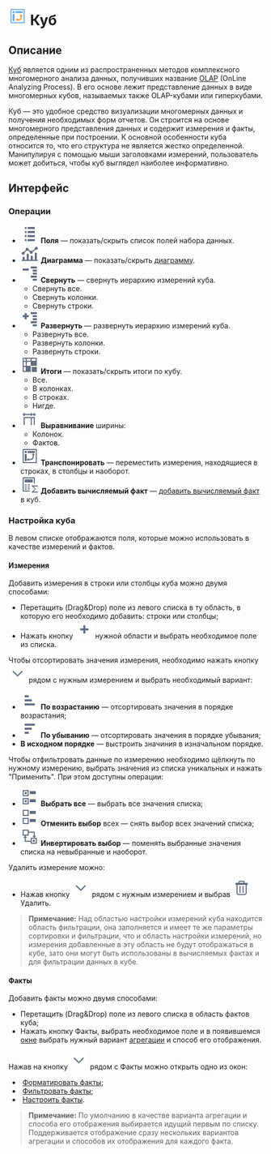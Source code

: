# ![](../../images/icons/view_types_18/view_types_default-03.svg) Куб

## Описание

[Куб](https://wiki.loginom.ru/articles/cube.html) является одним из распространенных методов комплексного многомерного анализа данных, получивших название [OLAP](https://wiki.loginom.ru/articles/online-analytical-processing.html) (OnLine Analyzing Process). В его основе лежит представление данных в виде многомерных кубов, называемых также OLAP-кубами или гиперкубами.

Куб — это удобное средство визуализации многомерных данных и получения необходимых форм отчетов. Он строится на основе многомерного представления данных и содержит измерения и факты, определенные при построении. К основной особенности куба относится то, что его структура не является жестко определенной. Манипулируя с помощью мыши заголовками измерений, пользователь может добиться, чтобы куб выглядел наиболее информативно.

## Интерфейс

### Операции

* ![](../../images/icons/toolbar-controls_18x18/toolbar-controls_18x18_fields-list_default.svg) **Поля** — показать/скрыть список полей набора данных.
* ![](../../images/icons/toolbar-controls_18x18/toolbar-controls_18x18_chart_default.svg) **Диаграмма** — показать/скрыть [диаграмму](./chart.md).
* ![](../../images/icons/toolbar-controls_18x18/toolbar-controls_18x18_collapce-all_default.svg) **Свернуть** — свернуть иерархию измерений куба.
  * Свернуть все.
  * Свернуть колонки.
  * Свернуть строки.
* ![](../../images/icons/toolbar-controls_18x18/toolbar-controls_18x18_open-all_default.svg) **Развернуть** — развернуть иерархию измерений куба.
  * Развернуть все.
  * Развернуть колонки.
  * Развернуть строки.
* ![](../../images/icons/toolbar-controls_18x18/toolbar-controls_18x18_show-total-all_default.svg) **Итоги** — показать/скрыть итоги по кубу.
  * Все.
  * В колонках.
  * В строках.
  * Нигде.
* ![](../../images/icons/toolbar-controls_18x18/toolbar-controls_18x18_width-equal_default.svg) **Выравнивание** ширины:
  * Колонок.
  * Фактов.
* ![](../../images/icons/toolbar-controls_18x18/toolbar-controls_18x18_transform_default.svg) **Транспонировать** — переместить измерения, находящиеся в строках, в столбцы и наоборот.
* ![](../../images/icons/cube-cases/cube-cases-case-calc_default.svg) **Добавить вычисляемый факт** — [добавить вычисляемый факт](./addcalculatingfact.md) в куб.

### Настройка куба

В левом списке отображаются поля, которые можно использовать в качестве измерений и фактов.

#### Измерения

Добавить измерения в строки или столбцы куба можно двумя способами:

* Перетащить (Drag&Drop) поле из левого списка в ту область, в которую его необходимо добавить: строки или столбцы;
* Нажать кнопку ![](../../images/icons/toolbar-controls_18x18/toolbar-controls_18x18_plus-native_default.svg) нужной области и выбрать необходимое поле из списка.

Чтобы отсортировать значения измерения, необходимо нажать кнопку ![](../../images/icons/toolbar-controls_18x18/toolbar-controls_18x18_down_default.svg) рядом с нужным измерением и выбрать необходимый вариант:

* ![](../../images/icons/toolbar-controls_18x18/toolbar-controls_18x18_low-to-hight_default.svg) **По возрастанию** — отсортировать значения в порядке возрастания;
* ![](../../images/icons/toolbar-controls_18x18/toolbar-controls_18x18_hight-to-low_default.svg) **По убыванию** — отсортировать значения в порядке убывания;
* **В исходном порядке** — выстроить значиния в изначальном порядке.

Чтобы отфильтровать данные по измерению необходимо щёлкнуть по нужному измерению, выбрать значения из списка уникальных и нажать "Применить".
При этом доступны операции:

* ![](../../images/icons/toolbar-controls_18x18/toolbar-controls_18x18_check-all_default.svg) **Выбрать все** — выбрать все значения списка;
* ![](../../images/icons/toolbar-controls_18x18/toolbar-controls_18x18_uncheck-all_default.svg) **Отменить выбор** всех — снять выбор всех значений списка;
* ![](../../images/icons/toolbar-controls_18x18/toolbar-controls_18x18_reverse-check_default.svg) **Инвертировать выбор** — поменять выбранные значения списка на невыбранные и наоборот.

Удалить измерение можно:

* Нажав кнопку ![](../../images/icons/toolbar-controls_18x18/toolbar-controls_18x18_down_default.svg) рядом с нужным измерением и выбрав ![](../../images/icons/toolbar-controls_18x18/toolbar-controls_18x18_delete_default.svg) Удалить.

> **Примечание:** Над областью настройки измерений куба находится область фильтрации, она заполняется и имеет те же параметры сортировки и фильтрации, что и область настройки измерений, но измерения добавленные в эту область не будут отображаться в кубе, зато они могут быть использованы в вычисляемых фактах и для фильтрации данных в кубе.

#### Факты

Добавить факты можно двумя способами:

* Перетащить (Drag&Drop) поле из левого списка в область фактов куба;
* Нажать кнопку Факты, выбрать необходимое поле и в появившемся [окне](./addfact.md) выбрать нужный вариант [агрегации](../../processors/func/aggregation-functions.md) и способ его отображения.

Нажав на кнопку ![](../../images/icons/toolbar-controls_18x18//toolbar-controls_18x18_down_default.svg) рядом с Факты можно открыть одно из окон:

* ![]() [Форматировать факты](./formatfacts.md);
* ![]() [Фильтровать факты](./filterfacts.md);
* ![]() [Настроить факты](./configurefacts.md).

>**Примечание:** По умолчанию в качестве варианта агрегации и способа его отображения выбирается идущий первым по списку. Поддерживается отображение сразу нескольких вариантов агрегации и способов их отображения для каждого факта.